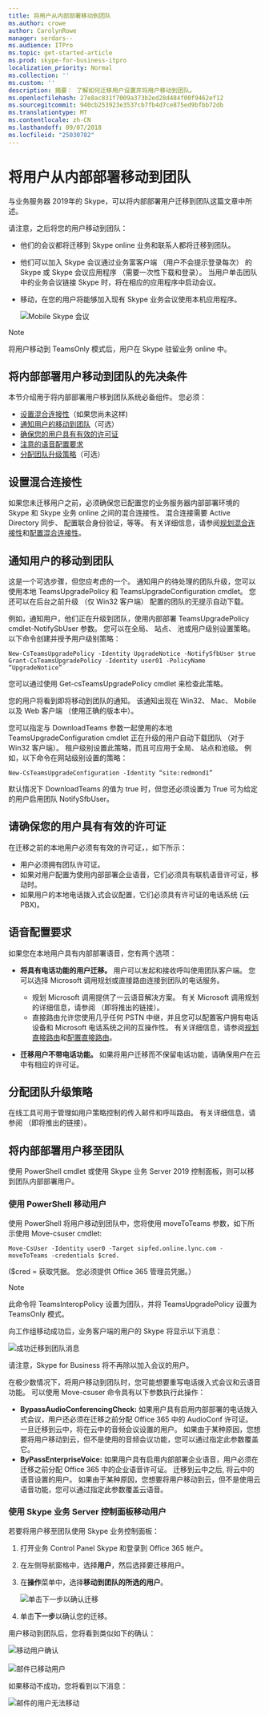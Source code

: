 ```yaml
---
title: 将用户从内部部署移动到团队
ms.author: crowe
author: CarolynRowe
manager: serdars--
ms.audience: ITPro
ms.topic: get-started-article
ms.prod: skype-for-business-itpro
localization_priority: Normal
ms.collection: ''
ms.custom: ''
description: 摘要： 了解如何迁移用户设置并将用户移动到团队。
ms.openlocfilehash: 27e8ac831f7009a373b2ed28d484f00f9462ef12
ms.sourcegitcommit: 940cb253923e3537cb7fb4d7ce875ed9bfbb72db
ms.translationtype: MT
ms.contentlocale: zh-CN
ms.lasthandoff: 09/07/2018
ms.locfileid: "25030782"
---
```

# <a name="move-users-from-on-premises-to-teams"></a>将用户从内部部署移动到团队

与业务服务器 2019年的 Skype，可以将内部部署用户迁移到团队这篇文章中所述。

请注意，之后将您的用户移动到团队： 
 
- 他们的会议都将迁移到 Skype online 业务和联系人都将迁移到团队。 
- 他们可以加入 Skype 会议通过业务富客户端 （用户不会提示登录每次） 的 Skype 或 Skype 会议应用程序 （需要一次性下载和登录）。 当用户单击团队中的业务会议链接 Skype 时，将在相应的应用程序中启动会议。

- 移动，在您的用户将能够加入现有 Skype 业务会议使用本机应用程序。

    ![Mobile Skype 会议](../media/mobile-skype-meeting.png)

> [!NOTE]
> 将用户移动到 TeamsOnly 模式后，用户在 Skype 驻留业务 online 中。

## <a name="prerequisites-for-moving-on-premises-users-to-teams"></a>将内部部署用户移动到团队的先决条件 

本节介绍用于将内部部署用户移到团队系统必备组件。 您必须：
- [设置混合连接性](#set-up-hybrid-connectivity)（如果您尚未这样)
- [通知用户的移动到团队](#notify-your-users-of-the-move-to-teams)（可选）
- [确保您的用户具有有效的许可证](#make-sure-your-users-have-a-valid-license)
- [注意的语音配置要求](#voice-configuration-requirements)
- [分配团队升级策略](#assign-a-teams-upgrade-policy)（可选）

## <a name="set-up-hybrid-connectivity"></a>设置混合连接性
如果您未迁移用户之前，必须确保您已配置您的业务服务器内部部署环境的 Skype 和 Skype 业务 online 之间的混合连接性。 混合连接需要 Active Directory 同步、 配置联合身份验证，等等。 有关详细信息，请参阅[规划混合连接性](plan-hybrid-connectivity.md)和[配置混合连接性](configure-hybrid-connectivity.md)。

## <a name="notify-your-users-of-the-move-to-teams"></a>通知用户的移动到团队 
这是一个可选步骤，但您应考虑的一个。 通知用户的待处理的团队升级，您可以使用本地 TeamsUpgradePolicy 和 TeamsUpgradeConfiguration cmdlet。 您还可以在后台之前升级 （仅 Win32 客户端） 配置的团队的无提示自动下载。 

例如，通知用户，他们正在升级到团队，使用内部部署 TeamsUpgradePolicy cmdlet-NotifySbUser 参数。 您可以在全局、 站点、 池或用户级别设置策略。 以下命令创建并授予用户级别策略：
 
```
New-CsTeamsUpgradePolicy -Identity UpgradeNotice -NotifySfbUser $true 
Grant-CsTeamsUpgradePolicy -Identity user01 -PolicyName “UpgradeNotice”
```

您可以通过使用 Get-csTeamsUpgradePolicy cmdlet 来检查此策略。

您的用户将看到即将移动到团队的通知。 该通知出现在 Win32、 Mac、 Mobile 以及 Web 客户端 （使用正确的版本中）。

您可以指定与 DownloadTeams 参数一起使用的本地 TeamsUpgradeConfiguration cmdlet 正在升级的用户自动下载团队 （对于 Win32 客户端）。 租户级别设置此策略，而且可应用于全局、 站点和池级。 例如，以下命令在网站级别设置的策略：

```
New-CsTeamsUpgradeConfiguration -Identity “site:redmond1” 
```

默认情况下 DownloadTeams 的值为 true 时，但您还必须设置为 True 可为给定的用户启用团队 NotifySfbUser。 

## <a name="make-sure-your-users-have-a-valid-license"></a>请确保您的用户具有有效的许可证  
在迁移之前的本地用户必须有有效的许可证，，如下所示：

-   用户必须拥有团队许可证。
-   如果对用户配置为使用内部部署企业语音，它们必须具有联机语音许可证，移动时。 
-   如果用户的本地电话拨入式会议配置，它们必须具有许可证的电话系统 (云 PBX)。

## <a name="voice-configuration-requirements"></a>语音配置要求

如果您在本地用户具有内部部署语音，您有两个选项：

-  **将具有电话功能的用户迁移。** 用户可以发起和接收呼叫使用团队客户端。  您可以选择 Microsoft 调用规划或直接路由连接到团队的电话服务。  

    -  规划 Microsoft 调用提供了一云语音解决方案。 有关 Microsoft 调用规划的详细信息，请参阅 （即将推出的链接）。 
    -  直接路由允许您使用几乎任何 PSTN 中继，并且您可以配置客户拥有电话设备和 Microsoft 电话系统之间的互操作性。  有关详细信息，请参阅[规划直接路由](https://docs.microsoft.com/en-us/MicrosoftTeams/direct-routing-plan)和[配置直接路由](https://docs.microsoft.com/en-us/MicrosoftTeams/direct-routing-configure)。

-  **迁移用户不带电话功能。** 如果将用户迁移而不保留电话功能，请确保用户在云中有相应的许可证。 

## <a name="assign-a-teams-upgrade-policy"></a>分配团队升级策略  
在线工具可用于管理如用户策略控制的传入邮件和呼叫路由。 有关详细信息，请参阅 （即将推出的链接）。

## <a name="move-on-premises-users-to-teams"></a>将内部部署用户移至团队

使用 PowerShell cmdlet 或使用 Skype 业务 Server 2019 控制面板，则可以移到团队内部部署用户。

### <a name="move-users-by-using-powershell"></a>使用 PowerShell 移动用户
使用 PowerShell 将用户移动到团队中，您将使用 moveToTeams 参数，如下所示使用 Move-csuser cmdlet:

```
Move-CsUser -Identity user0 -Target sipfed.online.lync.com -moveToTeams -credentials $cred. 
```

($cred = 获取凭据。 您必须提供 Office 365 管理员凭据。）

> [!NOTE]
> 此命令将 TeamsInteropPolicy 设置为团队，并将 TeamsUpgradePolicy 设置为 TeamsOnly 模式。 
 
向工作组移动成功后，业务客户端的用户的 Skype 将显示以下消息： 

![成功迁移到团队消息](../media/teams-upgrade-complete-message.png)

请注意，Skype for Business 将不再除以加入会议的用户。 

在极少数情况下，将用户移动到团队时，您可能想要重写电话拨入式会议和云语音功能。 可以使用 Move-csuser 命令具有以下参数执行此操作：
- **BypassAudioConferencingCheck:** 如果用户具有启用内部部署的电话拨入式会议，用户还必须在迁移之前分配 Office 365 中的 AudioConf 许可证。 一旦迁移到云中，将在云中的音频会议设置的用户。 如果由于某种原因，您想要将用户移动到云，但不是使用的音频会议功能，您可以通过指定此参数覆盖它。
- **ByPassEnterpriseVoice:** 如果用户具有启用内部部署企业语音，用户必须在迁移之前分配 Office 365 中的企业语音许可证。 迁移到云中之后, 将云中的语音设置的用户。 如果由于某种原因，您想要将用户移动到云，但不是使用云语音功能，您可以通过指定此参数覆盖云语音。
 
### <a name="move-users-by-using-the-skype-for-business-server-control-panel"></a>使用 Skype 业务 Server 控制面板移动用户 

若要将用户移至团队使用 Skype 业务控制面板：

1. 打开业务 Control Panel Skype 和登录到 Office 365 帐户。

2. 在左侧导航窗格中，选择**用户**，然后选择要迁移用户。 
     
3. 在**操作**菜单中，选择**移动到团队的所选的用户**。 

    ![单击下一步以确认迁移](../media/migration-confirmation.png)
    
4. 单击**下一步**以确认您的迁移。 

用户移动到团队后，您将看到类似如下的确认：

![移动用户确认](../media/move-user-confirmation.png)
<br/><br/>
![邮件已移动用户](../media/users-moved-successfully.png)

如果移动不成功，您将看到以下消息：

![邮件的用户无法移动](../media/users-not-moved.png)